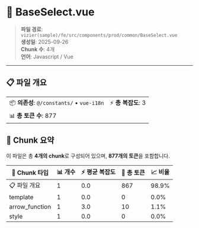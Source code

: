 # 📄 BaseSelect.vue

> **파일 경로**: `vizier(sample)/fe/src/components/prod/common/BaseSelect.vue`  
> **생성일**: 2025-09-26  
> **Chunk 수**: 4개  
> **언어**: Javascript / Vue
---





## 📋 파일 개요

| | |
|--|--|
| 📦 **의존성**: `@/constants/` • `vue-i18n` | ⚡ **총 복잡도**: 3 |
| 📊 **총 토큰 수**: 877 |  |






## 🧩 Chunk 요약

이 파일은 총 **4개의 chunk**로 구성되어 있으며, **877개의 토큰**을 포함합니다.

| 🧩 Chunk 타입 | 📊 개수 | ⚡ 평균 복잡도 | 📝 총 토큰 | 📈 비율 |
|---------------|--------|-------------|----------|--------|
| 📋 파일 개요 | 1 | 0.0 | 867 | 98.9% |
| template | 1 | 0.0 | 0 | 0.0% |
| arrow_function | 1 | 3.0 | 10 | 1.1% |
| style | 1 | 0.0 | 0 | 0.0% |

